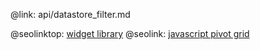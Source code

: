 @link: api/datastore_filter.md

@seolinktop: [widget library](https://webix.com)
@seolink: [javascript pivot grid](https://webix.com/pivot/)